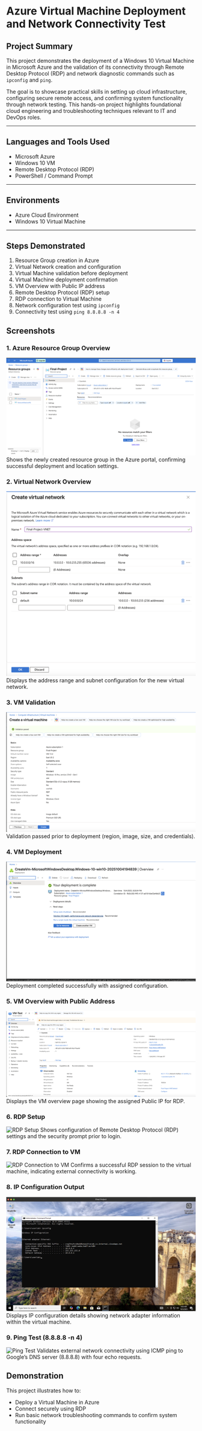 # Azure Virtual Machine Deployment and Network Connectivity Test

## Project Summary
This project demonstrates the deployment of a Windows 10 Virtual Machine in Microsoft Azure and the validation of its connectivity through Remote Desktop Protocol (RDP) and network diagnostic commands such as `ipconfig` and `ping`.

The goal is to showcase practical skills in setting up cloud infrastructure, configuring secure remote access, and confirming system functionality through network testing. This hands-on project highlights foundational cloud engineering and troubleshooting techniques relevant to IT and DevOps roles.

---

## Languages and Tools Used
- Microsoft Azure
- Windows 10 VM
- Remote Desktop Protocol (RDP)
- PowerShell / Command Prompt

---

## Environments
- Azure Cloud Environment
- Windows 10 Virtual Machine

---

## Steps Demonstrated
1. Resource Group creation in Azure  
2. Virtual Network creation and configuration  
3. Virtual Machine validation before deployment  
4. Virtual Machine deployment confirmation  
5. VM Overview with Public IP address  
6. Remote Desktop Protocol (RDP) setup  
7. RDP connection to Virtual Machine  
8. Network configuration test using `ipconfig`  
9. Connectivity test using `ping 8.8.8.8 -n 4`





## Screenshots

### 1. Azure Resource Group Overview
![Resource Group Overview](images/ResourceGroupOverview.png)  
Shows the newly created resource group in the Azure portal, confirming successful deployment and location settings.

### 2. Virtual Network Overview
![Virtual Network Overview](images/VirtualNetworkOverview.png)  
Displays the address range and subnet configuration for the new virtual network.

### 3. VM Validation
![VM Validation](images/VMValidation.png)  
Validation passed prior to deployment (region, image, size, and credentials).

### 4. VM Deployment
![VM Deployment](images/VMDeployment.png)  
Deployment completed successfully with assigned configuration.

### 5. VM Overview with Public Address
![VM Overview with Public Address](images/VMOverviewwithpublicaddress.png)  
Displays the VM overview page showing the assigned Public IP for RDP.

### 6. RDP Setup
![RDP Setup](images/rdpsetup.png)
Shows configuration of Remote Desktop Protocol (RDP) settings and the security prompt prior to login.

### 7. RDP Connection to VM
![RDP Connection to VM](images/rdpconnectiontovm.png?raw=1)
Confirms a successful RDP session to the virtual machine, indicating external connectivity is working.

### 8. IP Configuration Output
![IP Configuration Output](images/ipconfigoutput.png?raw=1)
Displays IP configuration details showing network adapter information within the virtual machine.

### 9. Ping Test (8.8.8.8 -n 4)
![Ping Test](images/ping8.8.8.8-n-4.png?raw=1)
Validates external network connectivity using ICMP ping to Google’s DNS server (8.8.8.8) with four echo requests.



## Demonstration
This project illustrates how to:
- Deploy a Virtual Machine in Azure
- Connect securely using RDP
- Run basic network troubleshooting commands to confirm system functionality
